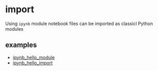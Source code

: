 # import
Using `ipynb` module notebook files can be imported as classicl Python modules


## examples
+ [ipynb_hello_module](ipynb_hello_module.ipynb)
+ [ipynb_hello_import](ipynb_hello_import.ipynb)
